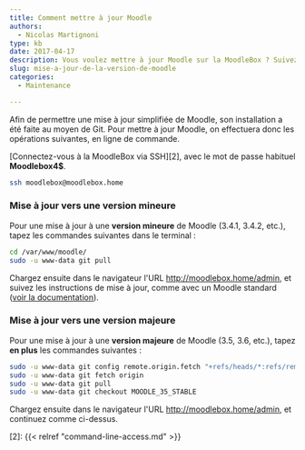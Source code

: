 ```yaml
---
title: Comment mettre à jour Moodle
authors:
  - Nicolas Martignoni
type: kb
date: 2017-04-17
description: Vous voulez mettre à jour Moodle sur la MoodleBox ? Suivez ces instructions
slug: mise-a-jour-de-la-version-de-moodle
categories:
  - Maintenance

---
```

Afin de permettre une mise à jour simplifiée de Moodle, son installation a été faite au moyen de Git. Pour mettre à jour Moodle, on effectuera donc les opérations suivantes, en ligne de commande.

[Connectez-vous à la MoodleBox via SSH][2], avec le mot de passe habituel __Moodlebox4$__.

```bash
ssh moodlebox@moodlebox.home
```

### Mise à jour vers une __version mineure__

Pour une mise à jour à une __version mineure__ de Moodle (3.4.1, 3.4.2, etc.), tapez les commandes suivantes dans le terminal :

```bash
cd /var/www/moodle/
sudo -u www-data git pull
```

Chargez ensuite dans le navigateur l'URL http://moodlebox.home/admin, et suivez les instructions de mise à jour, comme avec un Moodle standard ([voir la documentation][1]).

### Mise à jour vers une __version majeure__

Pour une mise à jour à une __version majeure__ de Moodle (3.5, 3.6, etc.), tapez __en plus__ les commandes suivantes :

```bash
sudo -u www-data git config remote.origin.fetch "+refs/heads/*:refs/remotes/origin/*"
sudo -u www-data git fetch origin
sudo -u www-data git pull
sudo -u www-data git checkout MOODLE_35_STABLE
```

Chargez ensuite dans le navigateur l'URL http://moodlebox.home/admin, et continuez comme ci-dessus.

 [1]: https://docs.moodle.org/fr/Mise_à_jour
 [2]: {{< relref "command-line-access.md" >}}

